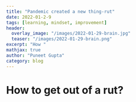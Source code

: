 ```yaml
---
title: "Pandemic created a new thing-rut"
date: 2022-01-2-9
tags: [learning, mindset, improvement]
header:
  overlay_image: "/images/2022-01-29-brain.jpg"
  teaser: "/images/2022-01-29-brain.png"
excerpt: "How "
mathjax: true
author: "Puneet Gupta"
category: blog
---
```


# How to get out of a rut?
